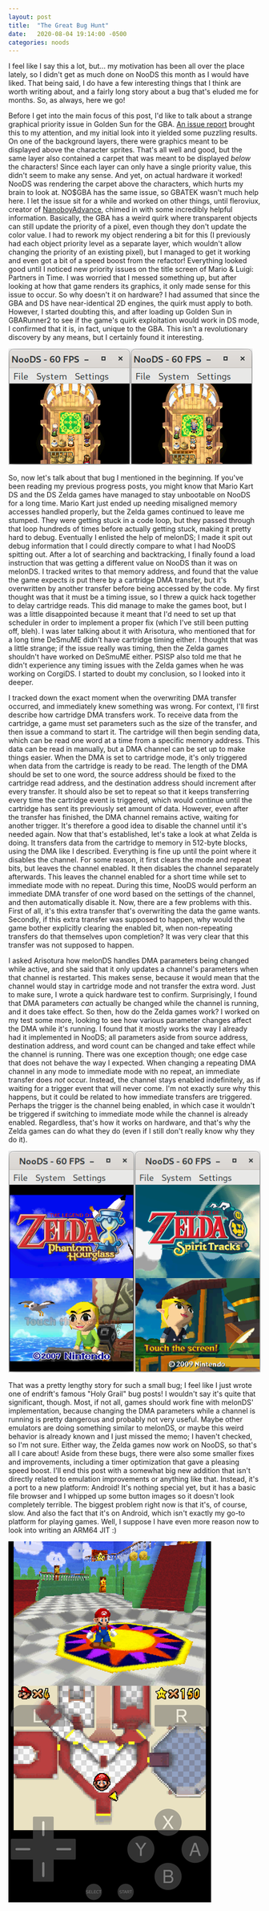 ```yaml
---
layout: post
title:  "The Great Bug Hunt"
date:   2020-08-04 19:14:00 -0500
categories: noods
---
```


I feel like I say this a lot, but... my motivation has been all over the place lately, so I didn't get as much done on NooDS this month as I would have liked. That being said, I do have a few interesting things that I think are worth writing about, and a fairly long story about a bug that's eluded me for months. So, as always, here we go!

Before I get into the main focus of this post, I'd like to talk about a strange graphical priority issue in Golden Sun for the GBA. [An issue report](https://github.com/Hydr8gon/NooDS/issues/7) brought this to my attention, and my initial look into it yielded some puzzling results. On one of the background layers, there were graphics meant to be displayed above the character sprites. That's all well and good, but the same layer also contained a carpet that was meant to be displayed *below* the characters! Since each layer can only have a single priority value, this didn't seem to make any sense. And yet, on actual hardware it worked! NooDS was rendering the carpet above the characters, which hurts my brain to look at. NO$GBA has the same issue, so GBATEK wasn't much help here. I let the issue sit for a while and worked on other things, until fleroviux, creator of [NanoboyAdvance](https://github.com/fleroviux/NanoboyAdvance), chimed in with some incredibly helpful information. Basically, the GBA has a weird quirk where transparent objects can still update the priority of a pixel, even though they don't update the color value. I had to rework my object rendering a bit for this (I previously had each object priority level as a separate layer, which wouldn't allow changing the priority of an existing pixel), but I managed to get it working and even got a bit of a speed boost from the refactor! Everything looked good until I noticed new priority issues on the title screen of Mario & Luigi: Partners in Time. I was worried that I messed something up, but after looking at how that game renders its graphics, it only made sense for this issue to occur. So why doesn't it on hardware? I had assumed that since the GBA and DS have near-identical 2D engines, the quirk must apply to both. However, I started doubting this, and after loading up Golden Sun in GBARunner2 to see if the game's quirk exploitation would work in DS mode, I confirmed that it is, in fact, unique to the GBA. This isn't a revolutionary discovery by any means, but I certainly found it interesting.

![Golden Sun priority issue](/images/blog/2020-08-04/1.png)

So, now let's talk about that bug I mentioned in the beginning. If you've been reading my previous progress posts, you might know that Mario Kart DS and the DS Zelda games have managed to stay unbootable on NooDS for a long time. Mario Kart just ended up needing misaligned memory accesses handled properly, but the Zelda games continued to leave me stumped. They were getting stuck in a code loop, but they passed through that loop hundreds of times before actually getting stuck, making it pretty hard to debug. Eventually I enlisted the help of melonDS; I made it spit out debug information that I could directly compare to what I had NooDS spitting out. After a lot of searching and backtracking, I finally found a load instruction that was getting a different value on NooDS than it was on melonDS. I tracked writes to that memory address, and found that the value the game expects *is* put there by a cartridge DMA transfer, but it's overwritten by another transfer before being accessed by the code. My first thought was that it must be a timing issue, so I threw a quick hack together to delay cartridge reads. This did manage to make the games boot, but I was a little disappointed because it meant that I'd need to set up that scheduler in order to implement a proper fix (which I've still been putting off, bleh). I was later talking about it with Arisotura, who mentioned that for a long time DeSmuME didn't have cartridge timing either. I thought that was a little strange; if the issue really was timing, then the Zelda games shouldn't have worked on DeSmuME either. PSISP also told me that he didn't experience any timing issues with the Zelda games when he was working on CorgiDS. I started to doubt my conclusion, so I looked into it deeper.

I tracked down the exact moment when the overwriting DMA transfer occurred, and immediately knew something was wrong. For context, I'll first describe how cartridge DMA transfers work. To receive data from the cartridge, a game must set parameters such as the size of the transfer, and then issue a command to start it. The cartridge will then begin sending data, which can be read one word at a time from a specific memory address. This data can be read in manually, but a DMA channel can be set up to make things easier. When the DMA is set to cartridge mode, it's only triggered when data from the cartridge is ready to be read. The length of the DMA should be set to one word, the source address should be fixed to the cartridge read address, and the destination address should increment after every transfer. It should also be set to repeat so that it keeps transferring every time the cartridge event is triggered, which would continue until the cartridge has sent its previously set amount of data. However, even after the transfer has finished, the DMA channel remains active, waiting for another trigger. It's therefore a good idea to disable the channel until it's needed again. Now that that's established, let's take a look at what Zelda is doing. It transfers data from the cartridge to memory in 512-byte blocks, using the DMA like I described. Everything is fine up until the point where it disables the channel. For some reason, it first clears the mode and repeat bits, but leaves the channel enabled. It then disables the channel separately afterwards. This leaves the channel enabled for a short time while set to immediate mode with no repeat. During this time, NooDS would perform an immediate DMA transfer of one word based on the settings of the channel, and then automatically disable it. Now, there are a few problems with this. First of all, it's this extra transfer that's overwriting the data the game wants. Secondly, if this extra transfer was supposed to happen, why would the game bother explicitly clearing the enabled bit, when non-repeating transfers do that themselves upon completion? It was very clear that this transfer was not supposed to happen.

I asked Arisotura how melonDS handles DMA parameters being changed while active, and she said that it only updates a channel's parameters when that channel is restarted. This makes sense, because it would mean that the channel would stay in cartridge mode and not transfer the extra word. Just to make sure, I wrote a quick hardware test to confirm. Surprisingly, I found that DMA parameters *can* actually be changed while the channel is running, and it does take effect. So then, how do the Zelda games work? I worked on my test some more, looking to see how various parameter changes affect the DMA while it's running. I found that it mostly works the way I already had it implemented in NooDS; all parameters aside from source address, destination address, and word count can be changed and take effect while the channel is running. There was one exception though; one edge case that does not behave the way I expected. When changing a repeating DMA channel in any mode to immediate mode with no repeat, an immediate transfer does *not* occur. Instead, the channel stays enabled indefinitely, as if waiting for a trigger event that will never come. I'm not exactly sure why this happens, but it could be related to how immediate transfers are triggered. Perhaps the trigger is the channel being enabled, in which case it wouldn't be triggered if switching to immediate mode while the channel is already enabled. Regardless, that's how it works on hardware, and that's why the Zelda games can do what they do (even if I still don't really know why they do it).

![Zelda games booting](/images/blog/2020-08-04/2.png)

That was a pretty lengthy story for such a small bug; I feel like I just wrote one of endrift's famous "Holy Grail" bug posts! I wouldn't say it's quite that significant, though. Most, if not all, games should work fine with melonDS' implementation, because changing the DMA parameters while a channel is running is pretty dangerous and probably not very useful. Maybe other emulators are doing something similar to melonDS, or maybe this weird behavior is already known and I just missed the memo; I haven't checked, so I'm not sure. Either way, the Zelda games now work on NooDS, so that's all I care about! Aside from these bugs, there were also some smaller fixes and improvements, including a timer optimization that gave a pleasing speed boost. I'll end this post with a somewhat big new addition that isn't directly related to emulation improvements or anything like that. Instead, it's a port to a new platform: Android! It's nothing special yet, but it has a basic file browser and I whipped up some button images so it doesn't look completely terrible. The biggest problem right now is that it's, of course, slow. And also the fact that it's on Android, which isn't exactly my go-to platform for playing games. Well, I suppose I have even more reason now to look into writing an ARM64 JIT :)

![NooDS running on Android](/images/blog/2020-08-04/3.png)
